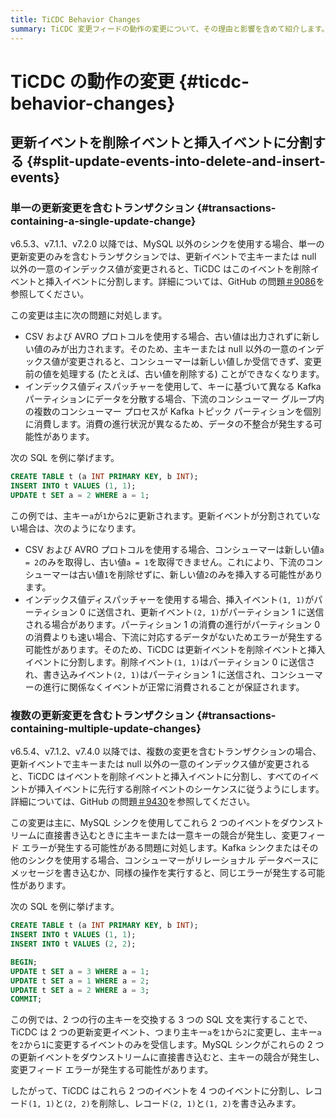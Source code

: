 ```yaml
---
title: TiCDC Behavior Changes
summary: TiCDC 変更フィードの動作の変更について、その理由と影響を含めて紹介します。
---
```


# TiCDC の動作の変更 {#ticdc-behavior-changes}

## 更新イベントを削除イベントと挿入イベントに分割する {#split-update-events-into-delete-and-insert-events}

### 単一の更新変更を含むトランザクション {#transactions-containing-a-single-update-change}

v6.5.3、v7.1.1、v7.2.0 以降では、MySQL 以外のシンクを使用する場合、単一の更新変更のみを含むトランザクションでは、更新イベントで主キーまたは null 以外の一意のインデックス値が変更されると、TiCDC はこのイベントを削除イベントと挿入イベントに分割します。詳細については、GitHub の問題[＃9086](https://github.com/pingcap/tiflow/issues/9086)を参照してください。

この変更は主に次の問題に対処します。

-   CSV および AVRO プロトコルを使用する場合、古い値は出力されずに新しい値のみが出力されます。そのため、主キーまたは null 以外の一意のインデックス値が変更されると、コンシューマーは新しい値しか受信できず、変更前の値を処理する (たとえば、古い値を削除する) ことができなくなります。
-   インデックス値ディスパッチャーを使用して、キーに基づいて異なる Kafka パーティションにデータを分散する場合、下流のコンシューマー グループ内の複数のコンシューマー プロセスが Kafka トピック パーティションを個別に消費します。消費の進行状況が異なるため、データの不整合が発生する可能性があります。

次の SQL を例に挙げます。

```sql
CREATE TABLE t (a INT PRIMARY KEY, b INT);
INSERT INTO t VALUES (1, 1);
UPDATE t SET a = 2 WHERE a = 1;
```

この例では、主キー`a`が`1`から`2`に更新されます。更新イベントが分割されていない場合は、次のようになります。

-   CSV および AVRO プロトコルを使用する場合、コンシューマーは新しい値`a = 2`のみを取得し、古い値`a = 1`を取得できません。これにより、下流のコンシューマーは古い値`1`を削除せずに、新しい値`2`のみを挿入する可能性があります。
-   インデックス値ディスパッチャーを使用する場合、挿入イベント`(1, 1)`がパーティション 0 に送信され、更新イベント`(2, 1)`がパーティション 1 に送信される場合があります。パーティション 1 の消費の進行がパーティション 0 の消費よりも速い場合、下流に対応するデータがないためエラーが発生する可能性があります。そのため、TiCDC は更新イベントを削除イベントと挿入イベントに分割します。削除イベント`(1, 1)`はパーティション 0 に送信され、書き込みイベント`(2, 1)`はパーティション 1 に送信され、コンシューマーの進行に関係なくイベントが正常に消費されることが保証されます。

### 複数の更新変更を含むトランザクション {#transactions-containing-multiple-update-changes}

v6.5.4、v7.1.2、v7.4.0 以降では、複数の変更を含むトランザクションの場合、更新イベントで主キーまたは null 以外の一意のインデックス値が変更されると、TiCDC はイベントを削除イベントと挿入イベントに分割し、すべてのイベントが挿入イベントに先行する削除イベントのシーケンスに従うようにします。詳細については、GitHub の問題[＃9430](https://github.com/pingcap/tiflow/issues/9430)を参照してください。

この変更は主に、MySQL シンクを使用してこれら 2 つのイベントをダウンストリームに直接書き込むときに主キーまたは一意キーの競合が発生し、変更フィード エラーが発生する可能性がある問題に対処します。Kafka シンクまたはその他のシンクを使用する場合、コンシューマーがリレーショナル データベースにメッセージを書き込むか、同様の操作を実行すると、同じエラーが発生する可能性があります。

次の SQL を例に挙げます。

```sql
CREATE TABLE t (a INT PRIMARY KEY, b INT);
INSERT INTO t VALUES (1, 1);
INSERT INTO t VALUES (2, 2);

BEGIN;
UPDATE t SET a = 3 WHERE a = 1;
UPDATE t SET a = 1 WHERE a = 2;
UPDATE t SET a = 2 WHERE a = 3;
COMMIT;
```

この例では、2 つの行の主キーを交換する 3 つの SQL 文を実行することで、TiCDC は 2 つの更新変更イベント、つまり主キー`a`を`1`から`2`に変更し、主キー`a`を`2`から`1`に変更するイベントのみを受信します。MySQL シンクがこれらの 2 つの更新イベントをダウンストリームに直接書き込むと、主キーの競合が発生し、変更フィード エラーが発生する可能性があります。

したがって、TiCDC はこれら 2 つのイベントを 4 つのイベントに分割し、レコード`(1, 1)`と`(2, 2)`を削除し、レコード`(2, 1)`と`(1, 2)`を書き込みます。
